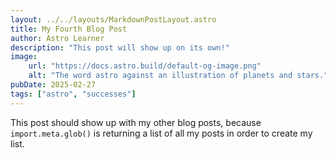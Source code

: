 ```yaml
---
layout: ../../layouts/MarkdownPostLayout.astro
title: My Fourth Blog Post
author: Astro Learner
description: "This post will show up on its own!"
image:
    url: "https://docs.astro.build/default-og-image.png"
    alt: "The word astro against an illustration of planets and stars."
pubDate: 2025-02-27
tags: ["astro", "successes"]
---
```

This post should show up with my other blog posts, because `import.meta.glob()` is returning a list of all my posts in order to create my list.